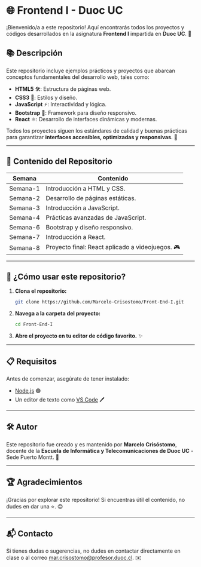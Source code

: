 
# 🌐 Frontend I - Duoc UC

¡Bienvenido/a a este repositorio! Aquí encontrarás todos los proyectos y códigos desarrollados en la asignatura **Frontend I** impartida en **Duoc UC**. 🚀

## 📚 Descripción

Este repositorio incluye ejemplos prácticos y proyectos que abarcan conceptos fundamentales del desarrollo web, tales como:

- **HTML5** 🛠️: Estructura de páginas web.
- **CSS3** 🎨: Estilos y diseño.
- **JavaScript** ⚡: Interactividad y lógica.
- **Bootstrap** 💎: Framework para diseño responsivo.
- **React** ⚛️: Desarrollo de interfaces dinámicas y modernas.

Todos los proyectos siguen los estándares de calidad y buenas prácticas para garantizar **interfaces accesibles, optimizadas y responsivas**. 🌟

---

## 📂 Contenido del Repositorio

| Semana    | Contenido                                    |
|-----------|---------------------------------------------|
| Semana-1  | Introducción a HTML y CSS.                 |
| Semana-2  | Desarrollo de páginas estáticas.           |
| Semana-3  | Introducción a JavaScript.                 |
| Semana-4  | Prácticas avanzadas de JavaScript.         |
| Semana-6  | Bootstrap y diseño responsivo.             |
| Semana-7  | Introducción a React.                      |
| Semana-8  | Proyecto final: React aplicado a videojuegos. 🎮 |

---

## 🚀 ¿Cómo usar este repositorio?

1. **Clona el repositorio:**
   ```bash
   git clone https://github.com/Marcelo-Crisostomo/Front-End-I.git
   ```
2. **Navega a la carpeta del proyecto:**
   ```bash
   cd Front-End-I
   ```
3. **Abre el proyecto en tu editor de código favorito.** ✨

---

## 📋 Requisitos

Antes de comenzar, asegúrate de tener instalado:

- [Node.js](https://nodejs.org/) 🟢
- Un editor de texto como [VS Code](https://code.visualstudio.com/) 🖊️

---

## 🛠️ Autor

Este repositorio fue creado y es mantenido por **Marcelo Crisóstomo**, docente de la **Escuela de Informática y Telecomunicaciones de Duoc UC** - Sede Puerto Montt. 📍

---

## 🏆 Agradecimientos

¡Gracias por explorar este repositorio! Si encuentras útil el contenido, no dudes en dar una ⭐. 😊

---

## 📬 Contacto

Si tienes dudas o sugerencias, no dudes en contactar directamente en clase o al correo mar.crisostomo@profesor.duoc.cl. ✉️
